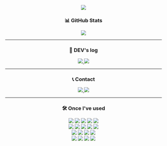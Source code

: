 <!-- 상단 배너 -->
<p align="center">
  <img src="https://capsule-render.vercel.app/api?type=waving&color=gradient&height=200&section=header&text=Welcome%20to%20SeungYoon's%20GitHub%20👋&fontSize=40" />
</p>

<!-- GitHub Stats -->
<h3 align="center">📊 GitHub Stats</h3>
<p align="center">
  <img src="https://github-readme-stats.vercel.app/api?username=BSBOX123&show_icons=true&theme=radical" />
</p>

---

<!-- Dev’s log -->
<h3 align="center">📓 DEV's log</h3>
<p align="center">
  <a href="https://ksy0311.tistory.com/" target="_blank">
    <img src="https://img.shields.io/badge/TISTORY-000000?style=flat&logo=blogger&logoColor=white" />
  </a>
  <a href="https://periwinkle-entree-26c.notion.site/1ac9ba840fad80978d7de6c03521591b?pvs=4" target="_blank">
    <img src="https://img.shields.io/badge/NOTION-000000?style=flat&logo=notion&logoColor=white" />
  </a>
</p>


---

<!-- Contact -->
<h3 align="center">📞 Contact</h3>
<p align="center">
  <a href="https://instagram.com/" target="_blank">
    <img src="https://img.shields.io/badge/INSTAGRAM-E4405F?style=flat&logo=instagram&logoColor=white" />
  </a>
  <a href="mailto:your.email@example.com">
    <img src="https://img.shields.io/badge/GMAIL-D14836?style=flat&logo=gmail&logoColor=white" />
  </a>
</p>

---

<!-- Tech Stack -->
<h3 align="center">🛠️ Once I've used</h3>
<p align="center">
  <img src="https://img.shields.io/badge/JAVA-007396?style=flat&logo=java&logoColor=white"/>
  <img src="https://img.shields.io/badge/SPRING%20BOOT-6DB33F?style=flat&logo=spring-boot&logoColor=white"/>
  <img src="https://img.shields.io/badge/ORACLE-F80000?style=flat&logo=oracle&logoColor=white"/>
  <img src="https://img.shields.io/badge/MYSQL-4479A1?style=flat&logo=mysql&logoColor=white"/>
  <img src="https://img.shields.io/badge/FIREBASE-FFCA28?style=flat&logo=firebase&logoColor=black"/>
  <br/>
  <img src="https://img.shields.io/badge/LINUX-FCC624?style=flat&logo=linux&logoColor=black"/>
  <img src="https://img.shields.io/badge/APACHE%20TOMCAT-F8DC75?style=flat&logo=apachetomcat&logoColor=black"/>
  <img src="https://img.shields.io/badge/AMAZON%20AWS-232F3E?style=flat&logo=amazonaws&logoColor=white"/>
  <img src="https://img.shields.io/badge/AMAZON%20EC2-FF9900?style=flat&logo=amazon-ec2&logoColor=white"/>
  <img src="https://img.shields.io/badge/AMAZON%20RDS-527FFF?style=flat&logo=amazonrds&logoColor=white"/>
  <br/>
  <img src="https://img.shields.io/badge/JENKINS-D24939?style=flat&logo=jenkins&logoColor=white"/>
  <img src="https://img.shields.io/badge/DOCKER-2496ED?style=flat&logo=docker&logoColor=white"/>
  <img src="https://img.shields.io/badge/GITHUB%20ACTIONS-2088FF?style=flat&logo=githubactions&logoColor=white"/>
  <img src="https://img.shields.io/badge/POSTMAN-FF6C37?style=flat&logo=postman&logoColor=white"/>
  <br/>
  <img src="https://img.shields.io/badge/KOTLIN-7F52FF?style=flat&logo=kotlin&logoColor=white"/>
  <img src="https://img.shields.io/badge/ANDROID-3DDC84?style=flat&logo=android&logoColor=white"/>
  <img src="https://img.shields.io/badge/PYTHON-3776AB?style=flat&logo=python&logoColor=white"/>
  <img src="https://img.shields.io/badge/OPEN%20CV-5C3EE8?style=flat&logo=opencv&logoColor=white"/>
</p>
